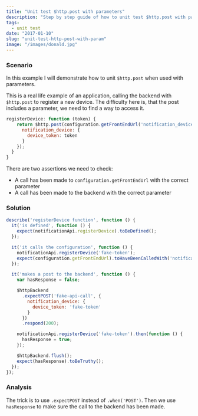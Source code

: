 ```yaml
---
title: "Unit test $http.post with parameters"
description: "Step by step guide of how to unit test $http.post with parameters"
tags:
  - unit test
date: "2017-01-10"
slug: "unit-test-http-post-with-param"
image: "/images/donald.jpg"
---
```


### Scenario

In this example I will demonstrate how to unit `$http.post` when used with parameters.

This is a real life example of an application, calling the backend with `$http.post` to register a new device.
The difficulty here is, that the post includes a parameter, we need to find a way to access it.

```javascript
registerDevice: function (token) {
    return $http.post(configuration.getFrontEndUrl('notification_devices'), {
      notification_device: {
        device_token: token
      }
    });
  }
}
```

There are two assertions we need to check:
* A call has been made to `configuration.getFrontEndUrl` with the correct parameter
* A call has been made to the backend with the correct parameter

### Solution

```javascript
describe('registerDevice function', function () {
  it('is defined', function () {
    expect(notificationApi.registerDevice).toBeDefined();
  });

  it('it calls the configuration', function () {
    notificationApi.registerDevice('fake-token');
    expect(configuration.getFrontEndUrl).toHaveBeenCalledWith('notification_devices');
  });

  it('makes a post to the backend', function () {
    var hasResponse = false;

    $httpBackend
      .expectPOST('fake-api-call', {
        notification_device: {
          device_token: 'fake-token'
        }
      })
      .respond(200);

    notificationApi.registerDevice('fake-token').then(function () {
      hasResponse = true;
    });

    $httpBackend.flush();
    expect(hasResponse).toBeTruthy();
  });
});
```

### Analysis

The trick is to use `.expectPOST` instead of `.when('POST')`. Then we use `hasResponse` to make sure the call to the backend has been made.
